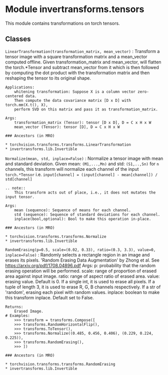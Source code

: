 Module invertransforms.tensors
==============================
This module contains transformations on torch tensors.

Classes
-------

`LinearTransformation(transformation_matrix, mean_vector)`
:   Transform a tensor image with a square transformation matrix and a mean_vector computed
    offline.
    Given transformation_matrix and mean_vector, will flatten the torch.*Tensor and
    subtract mean_vector from it which is then followed by computing the dot
    product with the transformation matrix and then reshaping the tensor to its
    original shape.
    
    Applications:
        whitening transformation: Suppose X is a column vector zero-centered data.
        Then compute the data covariance matrix [D x D] with torch.mm(X.t(), X),
        perform SVD on this matrix and pass it as transformation_matrix.
    
    Args:
        transformation_matrix (Tensor): tensor [D x D], D = C x H x W
        mean_vector (Tensor): tensor [D], D = C x H x W

    ### Ancestors (in MRO)

    * torchvision.transforms.transforms.LinearTransformation
    * invertransforms.lib.Invertible

`Normalize(mean, std, inplace=False)`
:   Normalize a tensor image with mean and standard deviation.
    Given mean: ``(M1,...,Mn)`` and std: ``(S1,..,Sn)`` for ``n`` channels, this transform
    will normalize each channel of the input ``torch.*Tensor`` i.e.
    ``input[channel] = (input[channel] - mean[channel]) / std[channel]``
    
    .. note::
        This transform acts out of place, i.e., it does not mutates the input tensor.
    
    Args:
        mean (sequence): Sequence of means for each channel.
        std (sequence): Sequence of standard deviations for each channel.
        inplace(bool,optional): Bool to make this operation in-place.

    ### Ancestors (in MRO)

    * torchvision.transforms.transforms.Normalize
    * invertransforms.lib.Invertible

`RandomErasing(p=0.5, scale=(0.02, 0.33), ratio=(0.3, 3.3), value=0, inplace=False)`
:   Randomly selects a rectangle region in an image and erases its pixels.
        'Random Erasing Data Augmentation' by Zhong et al.
        See https://arxiv.org/pdf/1708.04896.pdf
    Args:
         p: probability that the random erasing operation will be performed.
         scale: range of proportion of erased area against input image.
         ratio: range of aspect ratio of erased area.
         value: erasing value. Default is 0. If a single int, it is used to
            erase all pixels. If a tuple of length 3, it is used to erase
            R, G, B channels respectively.
            If a str of 'random', erasing each pixel with random values.
         inplace: boolean to make this transform inplace. Default set to False.
    
    Returns:
        Erased Image.
    # Examples:
        >>> transform = transforms.Compose([
        >>> transforms.RandomHorizontalFlip(),
        >>> transforms.ToTensor(),
        >>> transforms.Normalize((0.485, 0.456, 0.406), (0.229, 0.224, 0.225)),
        >>> transforms.RandomErasing(),
        >>> ])

    ### Ancestors (in MRO)

    * torchvision.transforms.transforms.RandomErasing
    * invertransforms.lib.Invertible